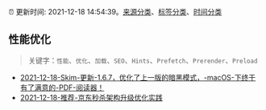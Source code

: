 :alarm_clock: 更新时间: 2021-12-18 14:54:39。[来源分类](../README.md)、[标签分类](../TAGS.md)、[时间分类](../TIMELINE.md)

## 性能优化


> 关键字：`性能`、`优化`、`加载`、`SEO`、`Hints`、`Prefetch`、`Prerender`、`Preload`



- [2021-12-18-Skim-更新-1.6.7，优化了上一版的暗黑模式，-macOS-下终于有了满意的-PDF-阅读器！](https://www.v2ex.com/t/823002) 
- [2021-12-18-推荐-京东秒杀架构升级优化实践](https://toutiao.io/k/4cxy94p) 